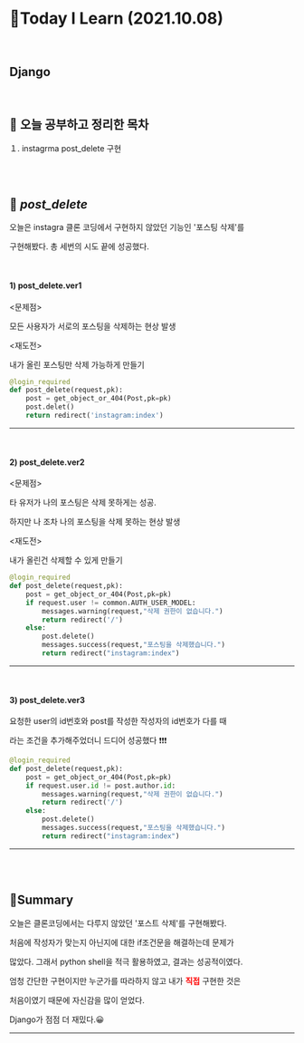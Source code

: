 # 📑Today I Learn (2021.10.08)

<br>

## **Django**

<br>

##  **📌 오늘 공부하고 정리한 목차**
１. instagrma post_delete 구현

<br>

<br>

## 🔎 ***post_delete***
오늘은 instagra 클론 코딩에서 구현하지 않았던 기능인 '포스팅 삭제'를

구현해봤다. 총 세번의 시도 끝에 성공했다.

<br>

#### **1) post_delete.ver1**

<문제점>

모든 사용자가 서로의 포스팅을 삭제하는 현상 발생

<재도전>

내가 올린 포스팅만 삭제 가능하게 만들기
```python 
@login_required
def post_delete(request,pk):
    post = get_object_or_404(Post,pk=pk)
    post.delet()
    return redirect('instagram:index')
```
---

<br>

#### **2) post_delete.ver2**

<문제점>

타 유저가 나의 포스팅은 삭제 못하게는 성공. 

하지만 나 조차 나의 포스팅을 삭제 못하는 현상 발생

<재도전>

내가 올린건 삭제할 수 있게 만들기

```python
@login_required
def post_delete(request,pk):
    post = get_object_or_404(Post,pk=pk)
    if request.user != common.AUTH_USER_MODEL:
        messages.warning(request,"삭제 권한이 없습니다.")
        return redirect('/')
    else:
        post.delete()
        messages.success(request,"포스팅을 삭제했습니다.")
        return redirect("instagram:index")
```
---

<br>

#### **3) post_delete.ver3**

요청한 user의 id번호와 post를 작성한 작성자의 id번호가 다를 때

라는 조건을 추가해주었더니 드디어 성공했다 ❗❗❗
```python
@login_required
def post_delete(request,pk):
    post = get_object_or_404(Post,pk=pk)
    if request.user.id != post.author.id:
        messages.warning(request,"삭제 권한이 없습니다.")
        return redirect('/')
    else:
        post.delete()
        messages.success(request,"포스팅을 삭제했습니다.")
        return redirect("instagram:index")
```
---

<br>

<br>

## 📌Summary
오늘은 클론코딩에서는 다루지 않았던 '포스트 삭제'를 구현해봤다.

처음에 작성자가 맞는지 아닌지에 대한 if조건문을 해결하는데 문제가 

많았다. 그래서 python shell을 적극 활용하였고, 결과는 성공적이였다.

엄청 간단한 구현이지만 누군가를 따라하지 않고 내가 <span style="color:red">**직접**</span> 구현한 것은 

처음이였기 때문에 자신감을 많이 얻었다. 

Django가 점점 더 재밌다.😀

---